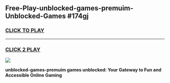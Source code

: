 
## Free-Play-unblocked-games-premuim-Unblocked-Games #174gj
<h3>
<a href="https://news.freeplayer.one?title=unblocked-games-premuim&ref=8M">CLICK TO PLAY</a></h3>
<hr>

<h3>
<a href="https://news.freeplayer.one?title=unblocked-games-premuim&ref=8M">CLICK 2 PLAY</a>
  
</h3>

<a href="https://news.freeplayer.one?title=unblocked-games-premuim&ref=8M"><img src="https://clearcache.store/games.png"></a>


**unblocked-games-premuim games unblocked: Your Gateway to Fun and Accessible Online Gaming**
